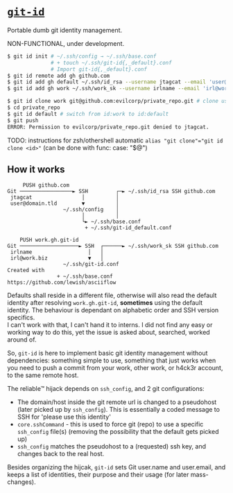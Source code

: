 # [`git-id`](https://github.com/jtagcat/git-id)
Portable dumb git identity management.

NON-FUNCTIONAL, under development.

```sh
$ git id init # ~/.ssh/config → ~/.ssh/base.conf
              # + touch ~/.ssh/git-id{,_default}.conf
              # Import git-id{,_default}.conf
$ git id remote add gh github.com
$ git id add gh default ~/.ssh/id_rsa --username jtagcat --email 'user@domain.tld'
$ git id add gh work ~/.ssh/work_sk --username irlname --email 'irl@work.biz' --description 'Evilcorp'

$ git id clone work git@github.com:evilcorp/private_repo.git # clone using id:work
$ cd private_repo
$ git id default # switch from id:work to id:default
$ git push
ERROR: Permission to evilcorp/private_repo.git denied to jtagcat.
```

TODO: instructions for zsh/othershell automatic `alias "git clone"="git id clone <id>"` (can be done with func: case: "$@")

## How it works
```ascii
     PUSH github.com
Git ─────────────────► SSH         ┌─► ~/.ssh/id_rsa SSH github.com 
 jtagcat                │          │
 user@domain.tld        ▼          │
                  ~/.ssh/config    │
                        │          │
                        └► ~/.ssh/base.conf
                         + ~/.ssh/git-id_default.conf
```
```ascii
    PUSH work.gh.git-id
Git ───────────────────► SSH  ┌──────► ~/.ssh/work_sk SSH github.com 
 irlname                  │   │
 irl@work.biz             ▼   │
                  ~/.ssh/git-id.conf                                                  Created with
                + ~/.ssh/base.conf                             https://github.com/lewish/asciiflow
```

Defaults shall reside in a different file, otherwise will also read the default identity after resolving `work.gh.git-id`, **sometimes** using the default identity. The behaviour is dependant on alphabetic order and SSH version specifics.  
I can't work with that, I can't hand it to interns. I did not find any easy or working way to do this, yet the issue is asked about, searched, worked around of.

So, `git-id` is here to implement basic git identity management without dependencies: something simple to use, something that just works when you need to push a commit from your work, other work, or h4ck3r account, to the same remote host.

The reliable™ hijack depends on `ssh_config`, and 2 git configurations:
 - The domain/host inside the git remote url is changed to a pseudohost (later picked up by `ssh_config`). This is essentially a coded message to SSH for 'please use this identity'
 - `core.sshCommand` - this is used to force git (repo) to use a specific `ssh_config` file(s) (removing the possibility that the default gets picked up)
 - `ssh_config` matches the pseudohost to a (requested) ssh key, and changes back to the real host.

Besides organizing the hijcak, `git-id` sets Git user.name and user.email, and keeps a list of identities, their purpose and their usage (for later mass-changes).
